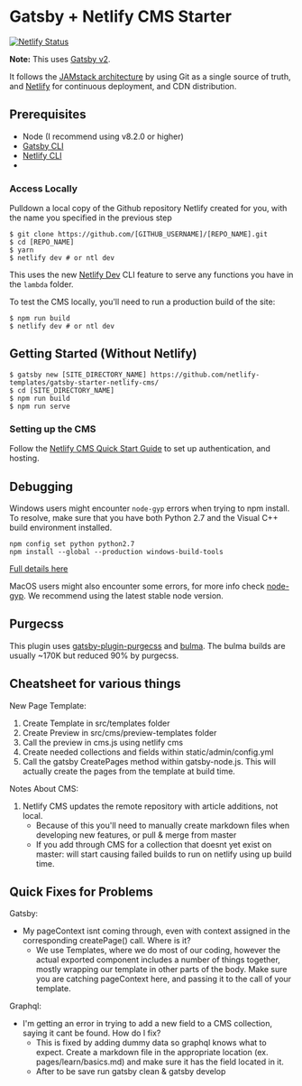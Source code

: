 # Gatsby + Netlify CMS Starter

[![Netlify Status](https://api.netlify.com/api/v1/badges/b654c94e-08a6-4b79-b443-7837581b1d8d/deploy-status)](https://app.netlify.com/sites/gatsby-starter-netlify-cms-ci/deploys)

**Note:** This uses [Gatsby v2](https://www.gatsbyjs.org/blog/2018-09-17-gatsby-v2/).



It follows the [JAMstack architecture](https://jamstack.org) by using Git as a single source of truth, and [Netlify](https://www.netlify.com) for continuous deployment, and CDN distribution.


## Prerequisites
- Node (I recommend using v8.2.0 or higher)
- [Gatsby CLI](https://www.gatsbyjs.org/docs/)
- [Netlify CLI](https://github.com/netlify/cli)
- 
### Access Locally

Pulldown a local copy of the Github repository Netlify created for you, with the name you specified in the previous step
```
$ git clone https://github.com/[GITHUB_USERNAME]/[REPO_NAME].git
$ cd [REPO_NAME]
$ yarn
$ netlify dev # or ntl dev
```

This uses the new [Netlify Dev](https://www.netlify.com/products/dev/?utm_source=blog&utm_medium=netlifycms&utm_campaign=devex) CLI feature to serve any functions you have in the `lambda` folder.

To test the CMS locally, you'll need to run a production build of the site:

```
$ npm run build
$ netlify dev # or ntl dev
```

## Getting Started (Without Netlify)

```
$ gatsby new [SITE_DIRECTORY_NAME] https://github.com/netlify-templates/gatsby-starter-netlify-cms/
$ cd [SITE_DIRECTORY_NAME]
$ npm run build
$ npm run serve
```

### Setting up the CMS

Follow the [Netlify CMS Quick Start Guide](https://www.netlifycms.org/docs/quick-start/#authentication) to set up authentication, and hosting.

## Debugging

Windows users might encounter `node-gyp` errors when trying to npm install.
To resolve, make sure that you have both Python 2.7 and the Visual C++ build environment installed.

```
npm config set python python2.7
npm install --global --production windows-build-tools
```

[Full details here](https://www.npmjs.com/package/node-gyp 'NPM node-gyp page')

MacOS users might also encounter some errors, for more info check [node-gyp](https://github.com/nodejs/node-gyp). We recommend using the latest stable node version.

## Purgecss

This plugin uses [gatsby-plugin-purgecss](https://www.gatsbyjs.org/packages/gatsby-plugin-purgecss/) and [bulma](https://bulma.io/). The bulma builds are usually ~170K but reduced 90% by purgecss.

## Cheatsheet for various things

New Page Template:
  1. Create Template in src/templates folder
  2. Create Preview in src/cms/preview-templates folder
  3. Call the preview in cms.js using netlify cms
  4. Create needed collections and fields within  static/admin/config.yml
  5. Call the gatsby CreatePages method within  gatsby-node.js. This will actually create the pages from the template at build time.

Notes About CMS: 
  1. Netlify CMS updates the remote repository with article additions, not local.
        * Because of this you'll need to manually create markdown files when developing new features, or pull  & merge from master
        * If you add through CMS for a collection that doesnt yet exist on master: will start causing failed builds to run on netlify using up build time.  
 
## Quick Fixes for Problems

Gatsby:
  * My pageContext isnt coming through, even with context assigned in the corresponding createPage() call. Where is it?
      - We use Templates, where we do most of our coding, however the actual exported component includes a number of things together, mostly wrapping our template            in other parts of the body. Make sure you are catching pageContext here, and passing it to the call of your template. 

Graphql:
  * I'm getting an error in trying to add a new field to a CMS collection, saying it cant be found. How do I fix?
    - This is fixed by adding dummy data so graphql knows what to expect. Create a markdown file in the appropriate location (ex. pages/learn/basics.md) and make         sure it has the field located in it. 
    - After to be save run gatsby clean  & gatsby develop
  
  

